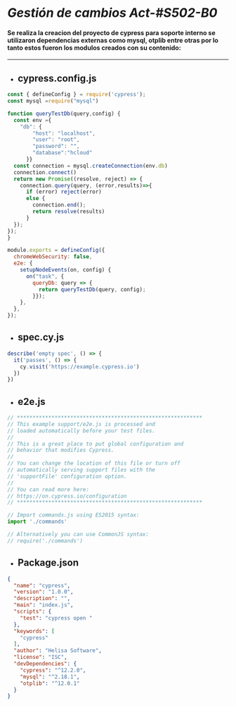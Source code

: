 # ***Gestión de cambios Act-#S502-B0***  

#### Se realiza la creacion del proyecto de cypress para soporte interno se utilizaron dependencias externas como mysql, otplib entre otras por lo tanto estos fueron los modulos creados con su contenido:
------------------------

-  ## cypress.config.js


~~~ javascript
const { defineConfig } = require('cypress');
const mysql =require("mysql")

function queryTestDb(query,config) {
  const env ={
    "db": {
        "host": "localhost",
        "user": "root",
        "password": "",
        "database":"hcloud"
      }}
  const connection = mysql.createConnection(env.db)
  connection.connect()
  return new Promise((resolve, reject) => {
    connection.query(query, (error,results)=>{
      if (error) reject(error)   
      else {
        connection.end();
        return resolve(results)
      }
  });
});
}

module.exports = defineConfig({
  chromeWebSecurity: false, 
  e2e: {
    setupNodeEvents(on, config) {
      on("task", {
        queryDb: query => {
          return queryTestDb(query, config);
        }});
    },
  },
});
~~~

-  ## spec.cy.js
~~~ javascript
describe('empty spec', () => {
  it('passes', () => {
    cy.visit('https://example.cypress.io')
  })
})
~~~

-  ## e2e.js
~~~ javascript
// ***********************************************************
// This example support/e2e.js is processed and
// loaded automatically before your test files.
//
// This is a great place to put global configuration and
// behavior that modifies Cypress.
//
// You can change the location of this file or turn off
// automatically serving support files with the
// 'supportFile' configuration option.
//
// You can read more here:
// https://on.cypress.io/configuration
// ***********************************************************

// Import commands.js using ES2015 syntax:
import './commands'

// Alternatively you can use CommonJS syntax:
// require('./commands')
~~~

-  ## Package.json
~~~ json
{
  "name": "cypress",
  "version": "1.0.0",
  "description": "",
  "main": "index.js",
  "scripts": {
    "test": "cypress open "
  },
  "keywords": [
    "cypress"
  ],
  "author": "Helisa Software",
  "license": "ISC",
  "devDependencies": {
    "cypress": "^12.2.0",
    "mysql": "^2.18.1",
    "otplib": "^12.0.1"
  }
}
~~~

